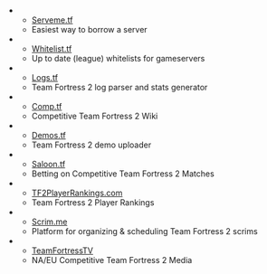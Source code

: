 -
  - [Serveme.tf](http://serveme.tf/)
  - Easiest way to borrow a server
-
  - [Whitelist.tf](http://whitelist.tf/)
  - Up to date (league) whitelists for gameservers
-
  - [Logs.tf](http://logs.tf/)
  - Team Fortress 2 log parser and stats generator
-
  - [Comp.tf](http://comp.tf/)
  - Competitive Team Fortress 2 Wiki
-
  - [Demos.tf](http://demos.tf/)
  - Team Fortress 2 demo uploader
-
  - [Saloon.tf](http://saloon.tf/)
  - Betting on Competitive Team Fortress 2 Matches
-
  - [TF2PlayerRankings.com](http://beta.tf2playerrankings.com/)
  - Team Fortress 2 Player Rankings
-
  - [Scrim.me](http://scrim.me)
  - Platform for organizing & scheduling Team Fortress 2 scrims
-
  - [TeamFortressTV](http://teamfortress.tv)
  - NA/EU Competitive Team Fortress 2 Media
